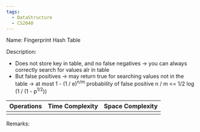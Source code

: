 ```yaml
---
tags:
  - DataStructure
  - CS2040
---
```

Name: Fingerprint Hash Table

Description: 
* Does not store key in table, and no false negatives
→ you can always correctly search for values alr in table
* But false positives
→ may return true for searching values not in the table
→ at most 1 - (1 / e)<sup>n/m</sup> probability of false positive
n / m <= 1/2 log (1 / (1 - p<sup>1/2</sup>))

| Operations | Time Complexity | Space Complexity |
| ---------- | --------------- | ---------------- |
|            |                 |                  |

Remarks: